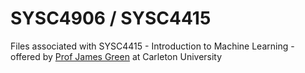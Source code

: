 # SYSC4906 / SYSC4415
Files associated with SYSC4415 - Introduction to Machine Learning - offered by [Prof James Green](http://www.sce.carleton.ca/faculty/green) at Carleton University
